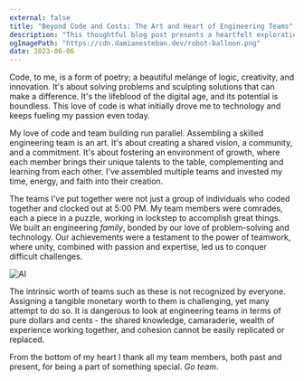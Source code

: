 ```yaml
---
external: false
title: "Beyond Code and Costs: The Art and Heart of Engineering Teams"
description: "This thoughtful blog post presents a heartfelt exploration of the author's dual passion for coding and team building. By likening code to poetry and the assembly of a skilled team to an art form, the author shares their personal journey of creating collaborative environments that foster growth and innovation. The post underscores the importance of unity, passion, and shared vision in conquering technical challenges, and reflects on the accomplishments of the engineering teams they've led. It also warns against purely monetary evaluation of engineering teams, pointing to the irreplaceable value of shared knowledge and camaraderie. This post is a sincere thank you to past and present team members, as well as an inspirational read for those who appreciate the intricate balance of technical skill and human connection in the tech industry."
ogImagePath: "https://cdn.damianesteban.dev/robot-balloon.png"
date: 2023-06-06
---
```



Code, to me, is a form of poetry; a beautiful melange of logic, creativity, and innovation. It's about solving problems and sculpting solutions that can make a difference. It's the lifeblood of the digital age, and its potential is boundless. This love of code is what initially drove me to technology and keeps fueling my passion even today.

My love of code and team building run parallel. Assembling a skilled engineering team is an art. It's about creating a shared vision, a community, and a commitment. It's about fostering an environment of growth, where each member brings their unique talents to the table, complementing and learning from each other. I've assembled multiple teams and invested my time, energy, and faith into their creation.

The teams I've put together were not just a group of individuals who coded together and clocked out at 5:00 PM. My team members were comrades, each a piece in a puzzle, working in lockstep to accomplish great things. We built an engineering *family*, bonded by our love of problem-solving and technology. Our achievements were a testament to the power of teamwork, where unity, combined with passion and expertise, led us to conquer difficult challenges.

![AI](https://cdn.damianesteban.dev/robot-balloon.png)

The intrinsic worth of teams such as these is not recognized by everyone. Assigning a tangible monetary worth to them is challenging, yet many attempt to do so. It is dangerous to look at engineering teams in terms of pure dollars and cents - the shared knowledge, camaraderie, wealth of experience working together, and cohesion cannot be easily replicated or replaced.

From the bottom of my heart I thank all my team members, both past and present, for being a part of something special. *Go team*.